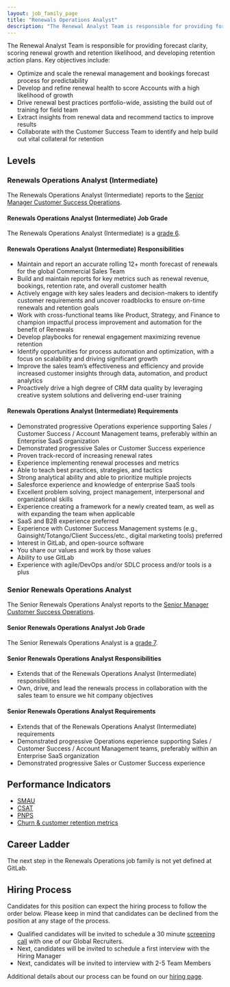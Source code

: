 ```yaml
---
layout: job_family_page
title: "Renewals Operations Analyst"
description: "The Renewal Analyst Team is responsible for providing forecast clarity, scoring renewal growth and retention likelihood, and developing retention action plans."
---
```


The Renewal Analyst Team is responsible for providing forecast clarity, scoring renewal growth and retention likelihood, and developing retention action plans. Key objectives include:

* Optimize and scale the renewal management and bookings forecast process for predictability
* Develop and refine renewal health to score Accounts with a high likelihood of growth 
* Drive renewal best practices portfolio-wide, assisting the build out of training for field team
* Extract insights from renewal data and recommend tactics to improve results
* Collaborate with the Customer Success Team to identify and help build out vital collateral for retention

## Levels 

### Renewals Operations Analyst (Intermediate)

The Renewals Operations Analyst (Intermediate) reports to the [Senior Manager Customer Success Operations](/job-families/sales/sales-operations/#senior-manager-sales-operations).

#### Renewals Operations Analyst (Intermediate) Job Grade

The Renewals Operations Analyst (Intermediate) is a [grade 6](/handbook/total-rewards/compensation/compensation-calculator/#gitlab-job-grades).

#### Renewals Operations Analyst (Intermediate) Responsibilities

* Maintain and report an accurate rolling 12+ month forecast of renewals for the global Commercial Sales Team
* Build and maintain reports for key metrics such as renewal revenue, bookings, retention rate, and overall customer health
* Actively engage with key sales leaders and decision-makers to identify customer requirements and uncover roadblocks to ensure on-time renewals and retention goals
* Work with cross-functional teams like Product, Strategy, and Finance to champion impactful process improvement and automation for the benefit of Renewals
* Develop playbooks for renewal engagement maximizing revenue retention
* Identify opportunities for process automation and optimization, with a focus on scalability and driving significant growth
* Improve the sales team’s effectiveness and efficiency and provide increased customer insights through data, automation, and product analytics
* Proactively drive a high degree of CRM data quality by leveraging creative system solutions and delivering end-user training

#### Renewals Operations Analyst (Intermediate) Requirements

* Demonstrated progressive Operations experience supporting Sales / Customer Success / Account Management teams, preferably within an Enterprise SaaS organization
* Demonstrated progressive Sales or Customer Success experience
* Proven track-record of increasing renewal rates
* Experience implementing renewal processes and metrics
* Able to teach best practices, strategies, and tactics
* Strong analytical ability and able to prioritize multiple projects
* Salesforce experience and knowledge of enterprise SaaS tools
* Excellent problem solving, project management, interpersonal and organizational skills
* Experience creating a framework for a newly created team, as well as with expanding the team when applicable
* SaaS and B2B experience preferred
* Experience with Customer Success Management systems (e.g., Gainsight/Totango/Client Success/etc., digital marketing tools) preferred
* Interest in GitLab, and open-source software
* You share our values and work by those values
* Ability to use GitLab
* Experience with agile/DevOps and/or SDLC process and/or tools is a plus

### Senior Renewals Operations Analyst

The  Senior Renewals Operations Analyst reports to the [Senior Manager Customer Success Operations](/job-families/sales/sales-operations/#senior-manager-sales-operations).

####  Senior Renewals Operations Analyst Job Grade

The  Senior Renewals Operations Analyst is a [grade 7](/handbook/total-rewards/compensation/compensation-calculator/#gitlab-job-grades).

####  Senior Renewals Operations Analyst Responsibilities

* Extends that of the Renewals Operations Analyst (Intermediate) responsibilities
* Own, drive, and lead the renewals process in collaboration with the sales team to ensure we hit company objectives

#### Senior Renewals Operations Analyst Requirements

* Extends that of the Renewals Operations Analyst (Intermediate) requirements
* Demonstrated progressive Operations experience supporting Sales / Customer Success / Account Management teams, preferably within an Enterprise SaaS organization
* Demonstrated progressive Sales or Customer Success experience


## Performance Indicators

* [SMAU](/handbook/sales/performance-indicators/#active-smau-for-paying-customers)
* [CSAT](/handbook/business-ops/metrics/#customer-satisfaction-survey-csat)
* [PNPS](/handbook/product/performance-indicators/#gitlab-com-paid-net-promoter-score-pnps)
* [Churn & customer retention metrics](/handbook/customer-success/vision/#retention-and-reasons-for-churn)

## Career Ladder

The next step in the Renewals Operations job family is not yet defined at GitLab.

## Hiring Process

Candidates for this position can expect the hiring process to follow the order below. Please keep in mind that candidates can be declined from the position at any stage of the process.

* Qualified candidates will be invited to schedule a 30 minute [screening call](/handbook/hiring/interviewing/#screening-call) with one of our Global Recruiters.
* Next, candidates will be invited to schedule a first interview with the Hiring Manager
* Next, candidates will be invited to interview with 2-5 Team Members

Additional details about our process can be found on our [hiring page](/handbook/hiring/).
